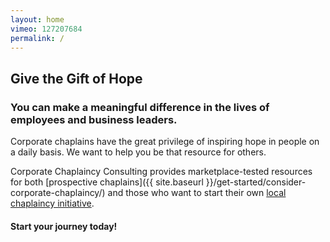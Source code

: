 ```yaml
---
layout: home
vimeo: 127207684
permalink: /
---
```

## Give the Gift of Hope

###  You can make a meaningful difference in the lives of employees and business leaders.

Corporate chaplains have the great privilege of inspiring hope in people on a daily basis. We want to help you be that resource for others.

Corporate Chaplaincy Consulting provides marketplace-tested resources for both [prospective chaplains]({{ site.baseurl }}/get-started/consider-corporate-chaplaincy/) and those who want to start their own [local chaplaincy initiative](http://capital-chaplains.github.io/corpchaps.com/get-started/start-your-chaplaincy-business/).

#### Start your journey today!
